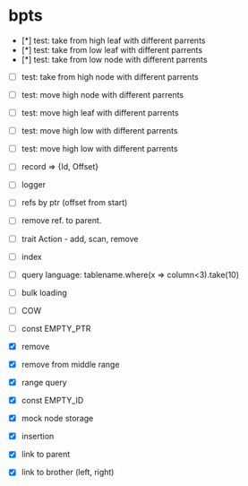 # bpts

- [*] test: take from high leaf with different parrents
- [*] test: take from low leaf with different parrents
- [*] test: take from low node with different parrents
- [ ] test: take from high node with different parrents
- [ ] test: move high node with different parrents
- [ ] test: move high leaf with different parrents
- [ ] test: move high low with different parrents
- [ ] test: move high low with different parrents
- [ ] record => {Id, Offset}
- [ ] logger
- [ ] refs by ptr (offset from start)
- [ ] remove ref. to parent.
- [ ] trait Action - add, scan, remove
- [ ] index
- [ ] query language: tablename.where(x => column<3).take(10)
- [ ] bulk loading
- [ ] COW


- [ ] const EMPTY_PTR
- [x] remove
- [x] remove from middle range
- [x] range query
- [x] const EMPTY_ID
- [x] mock node storage
- [x] insertion
- [x] link to parent
- [x] link to brother (left, right)

